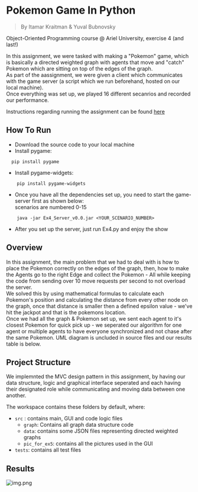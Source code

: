 # Pokemon Game In Python
>By Itamar Kraitman & Yuval Bubnovsky

Object-Oriented Programming course @ Ariel University, exercise 4 (and last!)

In this assignment, we were tasked with making a "Pokemon" game, which is basically a directed weighted graph with agents that move and "catch" Pokemon which are sitting on top of the edges of the graph.
<br> As part of the aassignment, we were given a client which communicates with the game server (a script which we run beforehand, hosted on our local machine).<br>
Once everything was set up, we played 16 different secanrios and recorded our performance.

Instructions regarding running the assignment can be found [here](https://docs.google.com/document/d/1LrXIX2pLvRIVHdSqVIimCCxL7UBMaogAcLKfr2dOjHk/edit)

## How To Run
* Download the source code to your local machine
* Install pygame:
```commandline
  pip install pygame
```
* Install pygame-widgets:
```commandline
    pip install pygame-widgets
```
* Once you have all the dependencies set up, you need to start the game-server first as shown below:<br>
scenarios are numbered 0-15
```commandline
    java -jar Ex4_Server_v0.0.jar <YOUR_SCENARIO_NUMBER>
```
* After you set up the server, just run Ex4.py and enjoy the show

## Overview
In this assignment, the main problem that we had to deal with is how to place the Pokemon correctly on the edges of the graph, then, how to make the Agents go to the right Edge and collect the Pokemon - All while keeping the code from sending over 10 move requests per second to not overload the server.<br>
We solved this by using mathematical formulas to calculate each Pokemon's position and calculating the distance from every other node on the graph, once that distance is smaller then a defined epsilon value - we've hit the jackpot and that is the pokemons location.
<br> Once we had all the graph & Pokemon set up, we sent each agent to it's closest Pokemon for quick pick up - we seperated our algorithm for one agent or multiple agents to have everyone synchronized and not chase after the same Pokemon.
UML diagram is uncluded in source files and our results table is below.

## Project Structure

We implemnted the MVC design pattern in this assignment, by having our data structure, logic and graphical interface seperated and each having their designated role while communicating and moving data between one another.<br>

The workspace contains these folders by default, where:

- `src` : contains main, GUI and code logic files
  - `graph`: Contains all graph data structure code
  - `data`: contains some JSON files representing directed weighted graphs
  - `pic_for_ex5`: contains all the pictures used in the GUI
- `tests`: contains all test files

## Results

![img.png](results.png)
